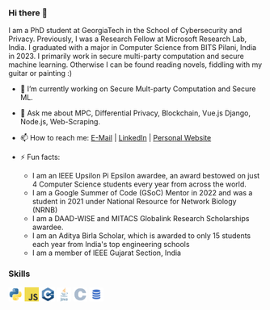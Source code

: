 ### Hi there 👋

<!--
**sankha555/sankha555** is a ✨ _special_ ✨ repository because its `README.md` (this file) appears on your GitHub profile.-->

I am a PhD student at GeorgiaTech in the School of Cybersecurity and Privacy. Previously, I was a Research Fellow at Microsoft Research Lab, India. I graduated with a major in Computer Science from BITS Pilani, India in 2023. I primarily work in secure multi-party computation and secure machine learning. Otherwise I can be found reading novels, fiddling with my guitar or painting :)

- 🌱  I’m currently working on Secure Mult-party Computation and Secure ML.

- 💬  Ask me about MPC, Differential Privacy, Blockchain, Vue.js Django, Node.js, Web-Scraping.

- 📫   How to reach me: [E-Mail](mailto:f20190029p@alumni.bits-pilani.ac.in) | [LinkedIn](https://www.linkedin.com/in/sankhad/) | [Personal Website](https://sankha555.github.io)

- ⚡  Fun facts:
     - I am an IEEE Upsilon Pi Epsilon awardee, an award bestowed on just 4 Computer Science students every year from across the world. 
     - I am a Google Summer of Code (GSoC) Mentor in 2022 and was a student in 2021 under National Resource for Network Biology (NRNB) 
     - I am a DAAD-WISE and MITACS Globalink Research Scholarships awardee.
     - I am an Aditya Birla Scholar, which is awarded to only 15 students each year from India's top engineering schools
     - I am a member of IEEE Gujarat Section, India

### Skills
<code><img alt="Python" title="Python" width="28px" src="https://raw.githubusercontent.com/github/explore/80688e429a7d4ef2fca1e82350fe8e3517d3494d/topics/python/python.png"/></code>
<code><img alt="JavaScript" title="JavaScript" width="28px" src="https://raw.githubusercontent.com/github/explore/80688e429a7d4ef2fca1e82350fe8e3517d3494d/topics/javascript/javascript.png"/></code>
<code><img alt="C++" title="C++" width="28px" src="https://raw.githubusercontent.com/github/explore/80688e429a7d4ef2fca1e82350fe8e3517d3494d/topics/cpp/cpp.png"/></code>
<code><img alt="Java" title="Java" width="28px" src="https://raw.githubusercontent.com/github/explore/80688e429a7d4ef2fca1e82350fe8e3517d3494d/topics/java/java.png"/></code>
<code><img alt="C" title="C" width="28px" src="https://raw.githubusercontent.com/github/explore/80688e429a7d4ef2fca1e82350fe8e3517d3494d/topics/c/c.png"/></code>
<code><img alt="SQL" title="SQL" width="28px" src="https://raw.githubusercontent.com/github/explore/80688e429a7d4ef2fca1e82350fe8e3517d3494d/topics/sql/sql.png"/></code>
